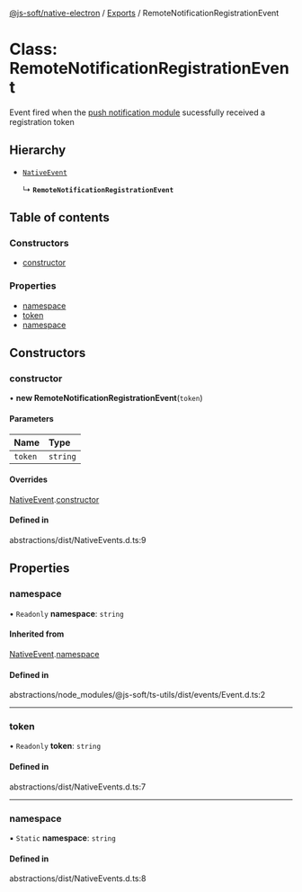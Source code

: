 [@js-soft/native-electron](../README.md) / [Exports](../modules.md) / RemoteNotificationRegistrationEvent

# Class: RemoteNotificationRegistrationEvent

Event fired when the [push notification module](./INativePushNotification.md) sucessfully received a registration token

## Hierarchy

-   [`NativeEvent`](NativeEvent.md)

    ↳ **`RemoteNotificationRegistrationEvent`**

## Table of contents

### Constructors

-   [constructor](RemoteNotificationRegistrationEvent.md#constructor)

### Properties

-   [namespace](RemoteNotificationRegistrationEvent.md#namespace)
-   [token](RemoteNotificationRegistrationEvent.md#token)
-   [namespace](RemoteNotificationRegistrationEvent.md#namespace)

## Constructors

### constructor

• **new RemoteNotificationRegistrationEvent**(`token`)

#### Parameters

| Name    | Type     |
| :------ | :------- |
| `token` | `string` |

#### Overrides

[NativeEvent](NativeEvent.md).[constructor](NativeEvent.md#constructor)

#### Defined in

abstractions/dist/NativeEvents.d.ts:9

## Properties

### namespace

• `Readonly` **namespace**: `string`

#### Inherited from

[NativeEvent](NativeEvent.md).[namespace](NativeEvent.md#namespace)

#### Defined in

abstractions/node_modules/@js-soft/ts-utils/dist/events/Event.d.ts:2

---

### token

• `Readonly` **token**: `string`

#### Defined in

abstractions/dist/NativeEvents.d.ts:7

---

### namespace

▪ `Static` **namespace**: `string`

#### Defined in

abstractions/dist/NativeEvents.d.ts:8
